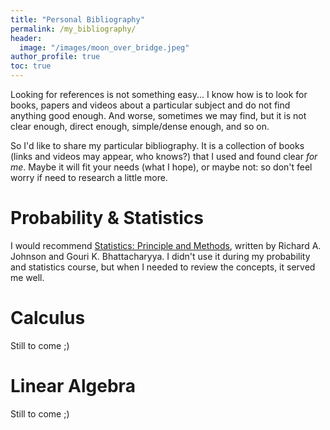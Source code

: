 ```yaml
---
title: "Personal Bibliography"
permalink: /my_bibliography/
header:
  image: "/images/moon_over_bridge.jpeg"
author_profile: true  
toc: true
---  
```


Looking for references is not something easy... I know how is to look for books, papers and videos about a particular subject and do not find anything good enough. And worse, sometimes we may find, but it is not clear enough, direct enough, simple/dense enough, and so on.

So I'd like to share my particular bibliography. It is a collection of books (links and videos may appear, who knows?) that I used and found clear _for me_. Maybe it will fit your needs (what I hope), or maybe not: so don't feel worry if need to research a little more.

# Probability & Statistics

 I would recommend [Statistics: Principle and Methods](https://books.google.com.br/books/about/Statistics.html?id=6MkfAQAAIAAJ&redir_esc=y), written by Richard A. Johnson and Gouri K. Bhattacharyya. I didn't use it during my probability and statistics course, but when I needed to review the concepts, it served me well.

# Calculus

Still to come ;)

# Linear Algebra

Still to come ;)